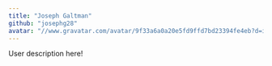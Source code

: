 ```yaml
---
title: "Joseph Galtman"
github: "josephg28"
avatar: "//www.gravatar.com/avatar/9f33a6a0a20e5fd9ffd7bd23394fe4eb?d=identicon"
---
```


User description here!
